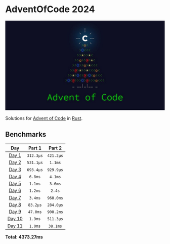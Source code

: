 # AdventOfCode 2024

![AOC](./aoc.jpeg)


Solutions for [Advent of Code](https://adventofcode.com/) in [Rust](https://www.rust-lang.org/).

<!--- benchmarking table --->
## Benchmarks

| Day | Part 1 | Part 2 |
| :---: | :---: | :---:  |
| [Day 1](./src/bin/01.rs) | `312.3µs` | `421.2µs` |
| [Day 2](./src/bin/02.rs) | `531.1µs` | `1.1ms` |
| [Day 3](./src/bin/03.rs) | `693.4µs` | `929.9µs` |
| [Day 4](./src/bin/04.rs) | `6.8ms` | `4.1ms` |
| [Day 5](./src/bin/05.rs) | `1.1ms` | `3.6ms` |
| [Day 6](./src/bin/06.rs) | `1.2ms` | `2.4s` |
| [Day 7](./src/bin/07.rs) | `3.4ms` | `960.0ms` |
| [Day 8](./src/bin/08.rs) | `83.2µs` | `284.0µs` |
| [Day 9](./src/bin/09.rs) | `47.0ms` | `900.2ms` |
| [Day 10](./src/bin/10.rs) | `1.9ms` | `511.3µs` |
| [Day 11](./src/bin/11.rs) | `1.0ms` | `38.1ms` |

**Total: 4373.27ms**
<!--- benchmarking table --->